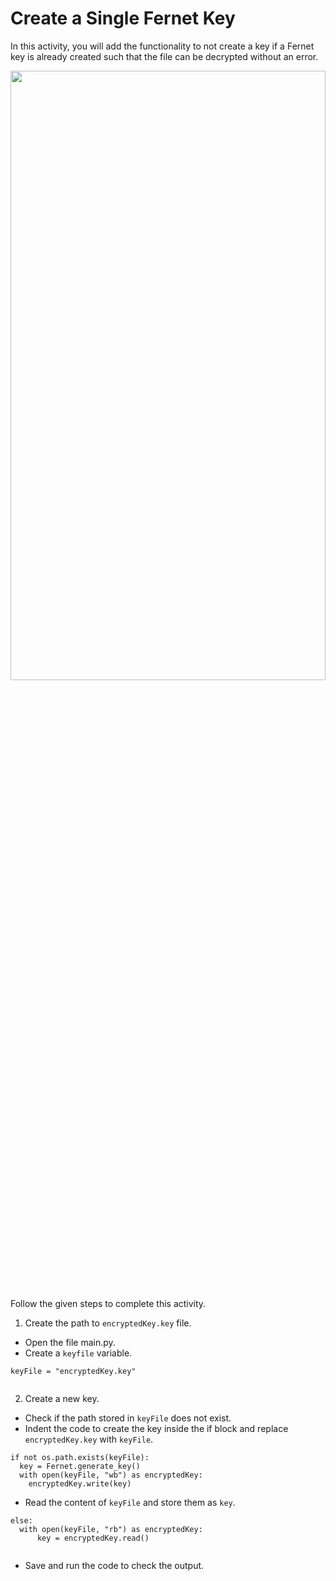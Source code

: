 Create a Single Fernet Key
======================
In this activity, you will add the functionality to not create a key if a Fernet key is already created such that the file can be decrypted without an error.


<img src= "https://s3-whjr-curriculum-uploads.whjr.online/c9d562b0-e98b-4790-8a57-3cddf2224d4c.gif" width = "100%" height = "50%">




Follow the given steps to complete this activity.




1. Create the path to `encryptedKey.key` file.
* Open the file main.py.
* Create a `keyfile` variable.
```
keyFile = "encryptedKey.key"


```


2. Create a new key.
* Check if the path stored in `keyFile` does not exist.
* Indent the code to create the key inside the if block and replace `encryptedKey.key` with `keyFile`.


```
if not os.path.exists(keyFile):
  key = Fernet.generate_key()
  with open(keyFile, "wb") as encryptedKey:
    encryptedKey.write(key)
```
* Read the content of `keyFile` and store them as `key`.
```
else:
  with open(keyFile, "rb") as encryptedKey:
      key = encryptedKey.read()


```
* Save and run the code to check the output.


